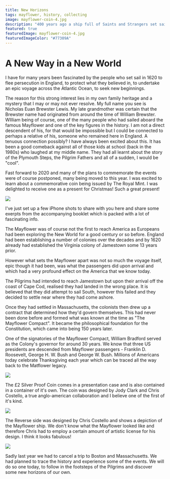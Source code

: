 ```yaml
---
title: New Horizons
tags: mayflower, history, collecting
image: mayflower-coin-4.jpg
description: "400 years ago a ship full of Saints and Strangers set sail for the shores of America to find a new way in a new world. "
featured: true
featuredImage: mayflower-coin-4.jpg
featuredImageColor: "#77309A"
---
```


# A New Way in a New World

<p class="lead">I have for many years been fascinated by the people who set sail in 1620 to flee persecution in England, to protect what they believed in, to undertake an epic voyage across the Atlantic Ocean, to seek new beginnings.</p>

The reason for this strong interest lies in my own family heritage and a mystery that I may or may not ever resolve. My full name you see is Nicholas Euan Brewster Lewis. My late grandmother was certain that the Brewster name had originated from around the time of William Brewster. WIlliam being of course, one of the many people who had sailed aboard the famous Mayflower and one of the key figures in the history. I am not a direct descendent of his, for that would be impossible but I could be connected to perhaps a relative of his, someone who remained here in England. A tenuous connection possibly? I have always been excited about this. It has been a good comeback against all of those kids at school (back in the 1980s) who laughed at my middle name. They had all learnt about the story of the Plymouth Steps, the Pilgrim Fathers and all of a sudden, I would be "cool".

Fast forward to 2020 and many of the plans to commemorate the events were of course postponed, many being moved to this year. I was excited to learn about a commemorative coin being issued by The Royal Mint. I was delighted to receive one as a present for Christmas! Such a great present!

![](mayflower-coin-1.jpg)

I've just set up a few iPhone shots to share with you here and share some exerpts from the accompanying booklet which is packed with a lot of fascinating info. 

The Mayflower was of course not the first to reach America as Europeans had been exploring the New World for a good century or so before. England had been establishing a number of colonies over the decades and by 1620 already had established the Virginia colony of Jamestown some 13 years prior.

However what sets the Mayflower apart was not so much the voyage itself, epic though it had been, was what the passengers did upon arrival and which had a very profound effect on the America that we know today.

The Pilgrims had intended to reach Jamestown but upon their arrival off the coast of Cape Cod, realised they had landed in the wrong place. It is believed that they did attempt to sail South, however this failed and they decided to settle near where they had come ashore.

Once they had settled in Massachusetts, the colonists then drew up a contract that determined how they'd govern themselves. This had never been done before and formed what was known at the time as "The Mayflower Compact". It became the philosophical foundation for the Constitution, which came into being 150 years later.

One of the signatories of the Mayflower Compact, William Bradford served as the Colony's governor for around 30 years. We know that three US presidents are descended from Mayflower passengers - Franklin D. Roosevelt, George H. W. Bush and George W. Bush. Millions of Americans today celebrate Thanksgiving each year which can be traced all the way back to the Matflower legacy.

![](mayflower-coin-3.jpg)

The £2 Silver Proof Coin comes in a presentation case and is also contained in a container of it's own. The coin was designed by Jody Clark and Chris Costello, a true anglo-american collaboration and I believe one of the first of it's kind.

![](mayflower-coin-4.jpg)

The Reverse side was designed by Chris Costello and shows a depiction of the Mayflower ship. We don't know what the Mayflower looked like and therefore Chris had to employ a certain amount of artistic license for his design. I think it looks fabulous!

![](mayflower-coin-5.jpg)

Sadly last year we had to cancel a trip to Boston and Massachusetts. We had planned to trace the history and experience some of the events. We will do so one today, to follow in the footsteps of the Pilgrims and discover some new horizons of our own.


